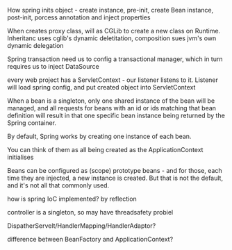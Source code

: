 How spring inits object - create instance, pre-init,  create Bean instance, post-init, porcess annotation and inject properties

When creates proxy class, will as CGLib to create a new class on Runtime. Inheritanc uses cglib's dynamic deletitation, composition sues jvm's own dynamic delegation

Spring transaction need us to config a transactional manager, which in turn requires us to inject DataSource

every web project has a ServletContext - our listener listens to it. Listener will load spring config, and put created object into ServletContext

When a bean is a singleton, only one shared instance of the bean will be managed, and all requests for beans with an id or ids matching that bean definition will result in that one specific bean instance being returned by the Spring container.

By default, Spring works by creating one instance of each bean.

You can think of them as all being created as the ApplicationContext initialises

Beans can be configured as (scope) prototype beans - and for those, each time they are injected, a new instance is created. But that is not the default, and it's not all that commonly used.

how is spring IoC implemented? by reflection

controller is a singleton, so may have threadsafety probiel

DispatherServelt/HandlerMapping/HandlerAdaptor?

difference between BeanFactory and ApplicationContext?
